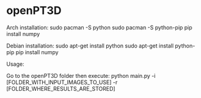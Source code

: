 # openPT3D

Arch installation:
sudo pacman -S python
sudo pacman -S python-pip
pip install numpy

Debian installation:
sudo apt-get install python
sudo apt-get install python-pip
pip install numpy

Usage:

Go to the openPT3D folder then execute:
python main.py -i [FOLDER_WITH_INPUT_IMAGES_TO_USE] -r [FOLDER_WHERE_RESULTS_ARE_STORED]
